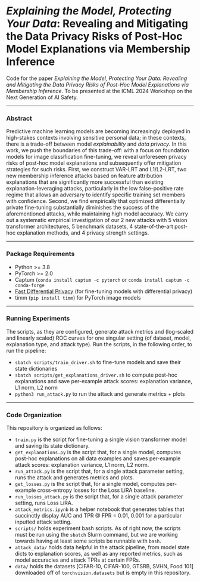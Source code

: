 # _Explaining the Model, Protecting Your Data_: Revealing and Mitigating the Data Privacy Risks of Post-Hoc Model Explanations via Membership Inference
Code for the paper _Explaining the Model, Protecting Your Data: Revealing and Mitigating the Data Privacy Risks of Post-Hoc Model Explanations via Membership Inference_. To be presented at the ICML 2024 Workshop on the Next Generation of AI Safety.

---

### Abstract
Predictive machine learning models are becoming increasingly deployed in high-stakes contexts involving sensitive personal data; in these contexts, there is a trade-off between model _explainability_ and _data privacy_. In this work, we push the boundaries of this trade-off: with a focus on foundation models for image classification fine-tuning, we reveal unforeseen privacy risks of post-hoc model explanations and subsequently offer mitigation strategies for such risks. First, we construct VAR-LRT and L1/L2-LRT, two new membership inference attacks based on feature attribution explanations that are significantly more successful than existing explanation-leveraging attacks, particularly in the low false-positive rate regime that allows an adversary to identify specific training set members with confidence. Second, we find empirically that optimized differentially private fine-tuning substantially diminishes the success of the aforementioned attacks, while maintaining high model accuracy. We carry out a systematic empirical investigation of our 2 new attacks with 5 vision transformer architectures, 5 benchmark datasets, 4 state-of-the-art post-hoc explanation methods, and 4 privacy strength settings.

---
### Package Requirements
* Python >= 3.8
* PyTorch >= 2.0
* Captum (`conda install captum -c pytorch` or `conda install captum -c conda-forge`
* [Fast Differential Privacy](https://github.com/awslabs/fast-differential-privacy/tree/main) (for fine-tuning models with differential privacy)
* timm (`pip install timm`) for PyTorch image models

---
### Running Experiments
The scripts, as they are configured, generate attack metrics and (log-scaled and linearly scaled) ROC curves for one singular setting (of dataset, model, explanation type, and attack type). Run the scripts, in the following order, to run the pipeline:
* `sbatch scripts/train_driver.sh` to fine-tune models and save their state dictionaries
* `sbatch scripts/get_explanations_driver.sh` to compute post-hoc explanations and save per-example attack scores: explanation variance, L1 norm, L2 norm
* `python3 run_attack.py` to run the attack and generate metrics + plots

---
### Code Organization
This repository is organized as follows:
* `train.py` is the script for fine-tuning a single vision transformer model and saving its state dictionary.
* `get_explanations.py` is the script that, for a single model, computes post-hoc explanations on all data examples and saves per-example attack scores: explanation variance, L1 norm, L2 norm.
* `run_attack.py` is the script that, for a single attack parameter setting, runs the attack and generates metrics and plots.
* `get_losses.py` is the script that, for a single model, computes per-example cross-entropy losses for the Loss LiRA baseline.
* `run_losses_attack.py` is the script that, for a single attack parameter setting, runs Loss LiRA.
* `attack_metrics.ipynb` is a helper notebook that generates tables that succinctly display AUC and TPR @ FPR = 0.01, 0.001 for a particular inputted attack setting.
* `scripts/` holds experiment bash scripts. As of right now, the scripts must be run using the `sbatch` Slurm command, but we are working towards having at least some scripts be runnable with `bash`.
* `attack_data/` holds data helpful in the attack pipeline, from model state dicts to explanation scores, as well as any reported metrics, such as model accuracies and attack TPRs at certain FPRs.
* `data/` holds the datasets [CIFAR-10, CIFAR-100, GTSRB, SVHN, Food 101] downloaded off of `torchvision.datasets` but is empty in this repository.

